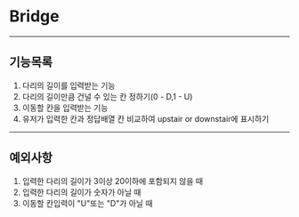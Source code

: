 # Bridge

---

## 기능목록

1. 다리의 길이를 입력받는 기능
2. 다리의 길이만큼 건널 수 있는 칸 정하기(0 - D,1 - U)
3. 이동할 칸을 입력받는 기능
4. 유저가 입력한 칸과 정답배열 칸 비교하여 upstair or downstair에 표시하기

---

## 예외사항

1. 입력한 다리의 길이가 3이상 20이하에 포함되지 않을 때
2. 입력한 다리의 길이가 숫자가 아닐 때
3. 이동할 칸입력이 "U"또는 "D"가 아닐 때
